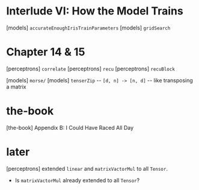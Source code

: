 # Interlude VI: How the Model Trains

[models] `accurateEnoughIrisTrainParameters`
[models] `gridSearch`

# Chapter 14 & 15

[perceptrons] `correlate`
[perceptrons] `recu`
[perceptrons] `recuBlock`

[models] `morse/`
[models] `tenserZip` -- `[d, n] -> [n, d]` -- like transposing a matrix

# the-book

[the-book] Appendix B: I Could Have Raced All Day

# later

[perceptrons] extended `linear` and `matrixVactorMul` to all `Tensor`.

- Is `matrixVactorMul` already extended to all `Tensor`?
